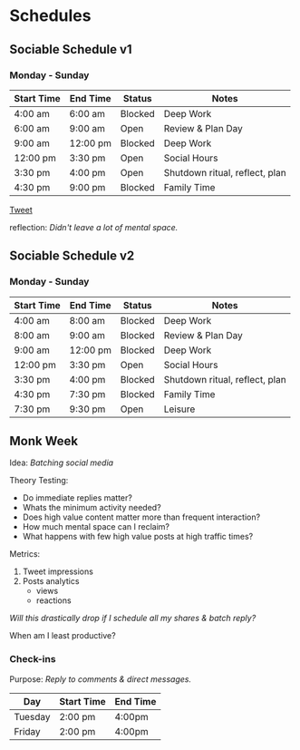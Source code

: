 # Schedules

## Sociable Schedule v1

### Monday - Sunday

|Start Time|End Time|Status|Notes|
|---|---|---|---|
|4:00 am|6:00 am|Blocked|Deep Work|
|6:00 am|9:00 am|Open|Review & Plan Day|
|9:00 am|12:00 pm|Blocked|Deep Work|
|12:00 pm|3:30 pm|Open|Social Hours
|3:30 pm|4:00 pm|Open|Shutdown ritual, reflect, plan
|4:30 pm|9:00 pm|Blocked|Family Time

[Tweet](https://twitter.com/joshduffney/status/1242109608539369472?s=20)

reflection: _Didn't leave a lot of mental space._

## Sociable Schedule v2

### Monday - Sunday

|Start Time|End Time|Status|Notes|
|---|---|---|---|
|4:00 am|8:00 am|Blocked|Deep Work|
|8:00 am|9:00 am|Blocked|Review & Plan Day|
|9:00 am|12:00 pm|Blocked|Deep Work|
|12:00 pm|3:30 pm|Open|Social Hours
|3:30 pm|4:00 pm|Blocked|Shutdown ritual, reflect, plan
|4:30 pm|7:30 pm|Blocked|Family Time
|7:30 pm|9:30 pm|Open|Leisure

## Monk Week

Idea: _Batching social media_

Theory Testing:

* Do immediate replies matter?
* Whats the minimum activity needed?
* Does high value content matter more than frequent interaction?
* How much mental space can I reclaim?
* What happens with few high value posts at high traffic times?

Metrics:

1. Tweet impressions
2. Posts analytics
    * views
    * reactions

_Will this drastically drop if I schedule all my shares & batch reply?_

When am I least productive?

### Check-ins

Purpose: _Reply to comments & direct messages._

|Day|Start Time|End Time
|---|---|---|
|Tuesday|2:00 pm|4:00pm|
|Friday|2:00 pm|4:00pm|
